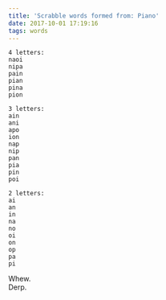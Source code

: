 ```yaml
---
title: 'Scrabble words formed from: Piano'
date: 2017-10-01 17:19:16
tags: words
---
```

    
    4 letters:
    naoi
    nipa
    pain
    pian
    pina
    pion

    3 letters:
    ain
    ani
    apo
    ion
    nap
    nip
    pan
    pia
    pin
    poi
    
    2 letters:
    ai
    an
    in
    na
    no
    oi
    on
    op
    pa
    pi
Whew. <br>
Derp.
